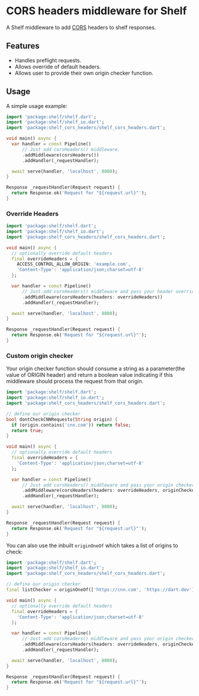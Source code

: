 # CORS headers middleware for Shelf

A Shelf middleware to add [CORS](https://developer.mozilla.org/en-US/docs/Web/HTTP/CORS) headers to shelf responses.

## Features

- Handles preflight requests.
- Allows override of default headers.
- Allows user to provide their own origin checker function.

## Usage

A simple usage example:

```dart
import 'package:shelf/shelf.dart';
import 'package:shelf/shelf_io.dart';
import 'package:shelf_cors_headers/shelf_cors_headers.dart';

void main() async {
  var handler = const Pipeline()
      // Just add corsHeaders() middleware.
      .addMiddleware(corsHeaders())
      .addHandler(_requestHandler);

  await serve(handler, 'localhost', 8080);
}

Response _requestHandler(Request request) {
  return Response.ok('Request for "${request.url}"');
}
```

### Override Headers

```dart
import 'package:shelf/shelf.dart';
import 'package:shelf/shelf_io.dart';
import 'package:shelf_cors_headers/shelf_cors_headers.dart';

void main() async {
  // optionally override default headers
  final overrideHeaders = {
    ACCESS_CONTROL_ALLOW_ORIGIN: 'example.com',
    'Content-Type': 'application/json;charset=utf-8'
  };

  var handler = const Pipeline()
      // Just add corsHeaders() middleware and pass your header overrides.
      .addMiddleware(corsHeaders(headers: overrideHeaders))
      .addHandler(_requestHandler);

  await serve(handler, 'localhost', 8080);
}

Response _requestHandler(Request request) {
  return Response.ok('Request for "${request.url}"');
}
```

### Custom origin checker

Your origin checker function should consume a string as a parameter(the value of ORIGIN header) and return a boolean value
indicating if this middleware should process the request from that origin.

```dart
import 'package:shelf/shelf.dart';
import 'package:shelf/shelf_io.dart';
import 'package:shelf_cors_headers/shelf_cors_headers.dart';

// define our origin checker
bool dontCheckCNNRequests(String origin) {
  if (origin.contains('cnn.com')) return false;
  return true;
}

void main() async {
  // optionally override default headers
  final overrideHeaders = {
    'Content-Type': 'application/json;charset=utf-8'
  };

  var handler = const Pipeline()
      // Just add corsHeaders() middleware and pass your origin checker
      .addMiddleware(corsHeaders(headers: overrideHeaders, originChecker: dontCheckCNNRequests))
      .addHandler(_requestHandler);

  await serve(handler, 'localhost', 8080);
}

Response _requestHandler(Request request) {
  return Response.ok('Request for "${request.url}"');
}
```

You can also use the inbuilt `originOneOf` which takes a list of origins to check:

```dart
import 'package:shelf/shelf.dart';
import 'package:shelf/shelf_io.dart';
import 'package:shelf_cors_headers/shelf_cors_headers.dart';

// define our origin checker
final listChecker = originOneOf(['https://cnn.com', 'https://dart.dev'])

void main() async {
  // optionally override default headers
  final overrideHeaders = {
    'Content-Type': 'application/json;charset=utf-8'
  };

  var handler = const Pipeline()
      // Just add corsHeaders() middleware and pass your origin checker
      .addMiddleware(corsHeaders(headers: overrideHeaders, originChecker: listChecker))
      .addHandler(_requestHandler);

  await serve(handler, 'localhost', 8080);
}

Response _requestHandler(Request request) {
  return Response.ok('Request for "${request.url}"');
}
```
